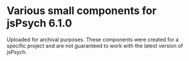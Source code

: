 # Various small components for jsPsych 6.1.0

Uploaded for archival purposes. These components were created for a specific project and are not guaranteed to work with the latest version of jsPsych.
